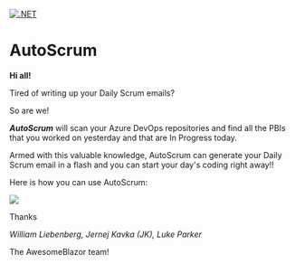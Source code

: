 [![.NET](https://github.com/jernejk/AutoScrum/actions/workflows/azure-static-web-apps-gentle-meadow-0d236b010.yml/badge.svg)](https://github.com/jernejk/AutoScrum/actions/workflows/dotnet.yml)

# AutoScrum

**Hi all!**

Tired of writing up your Daily Scrum emails?

So are we!

***AutoScrum*** will scan your Azure DevOps repositories and find all the PBIs that you worked on yesterday and that are In Progress today.

Armed with this valuable knowledge, AutoScrum can generate your Daily Scrum email in a flash and you can start your day's coding right away!!

Here is how you can use AutoScrum:

[![](https://user-images.githubusercontent.com/5943653/144698575-81658ea0-c385-48ee-94ad-389c8d7d9aa1.png)](https://youtu.be/buRHhZtu6X8)

Thanks

*William Liebenberg, Jernej Kavka (JK), Luke Parker*

The AwesomeBlazor team!
 
